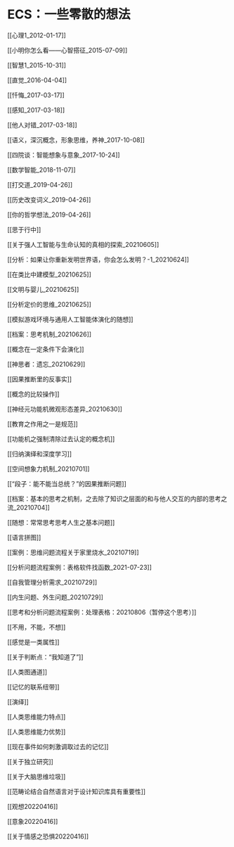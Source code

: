 # ECS：一些零散的想法



[[心理1_2012-01-17]]

 





[[小明你怎么看——心智搭征_2015-07-09]]






[[智慧1_2015-10-31]]



[[直觉_2016-04-04]]




[[忏悔_2017-03-17]]


[[感知_2017-03-18]]





[[他人对错_2017-03-18]]







[[语义，深沉概念，形象思维，养神_2017-10-08]]





[[四院谈：智能想象与意象_2017-10-24]]







[[数学智能_2018-11-07]]



[[打交道_2019-04-26]]





[[历史改变词义_2019-04-26]] 




[[你的哲学想法_2019-04-26]]




[[思于行中]]



[[关于强人工智能与生命认知的真相的探索_20210605]]



[[分析：如果让你重新发明世界语，你会怎么发明？-1_20210624]]




[[在类比中建模型_20210625]]


[[文明与婴儿_20210625]]


[[分析定价的思维_20210625]]


[[模拟游戏环境与通用人工智能体演化的随想]]





[[档案：思考机制_20210626]]



[[概念在一定条件下会演化]]



[[神思者：遗忘_20210629]]


[[因果推断里的反事实]]


[[概念的比较操作]]

[[神经元功能机微观形态差异_20210630]]

[[教育之作用之一是规范]]

[[功能机之强制清除过去认定的概念机]]


[[归纳演绎和深度学习]]

[[空间想象力机制_20210701]]



[[“段子：能不能当总统？”的因果推断问题]]





[[档案：基本的思考之机制，之去除了知识之层面的和与他人交互的内部的思考之流_20210704]]



[[随想：常常思考思考人生之基本问题]]




[[语言拼图]]



[[案例：思维问题流程关于家里烧水_20210719]]





[[分析问题流程案例：表格软件找函数_2021-07-23]]




[[自我管理分析需求_20210729]]



[[内生问题、外生问题_20210729]]





[[思考和分析问题流程案例：处理表格：20210806（暂停这个思考）]]


[[不用，不能，不想]]





[[感觉是一类属性]]


[[关于判断点：“我知道了”]]




[[人类图通道]]

[[记忆的联系纽带]]

[[演绎]]

[[人类思维能力特点]]

[[人类思维能力优势]]



[[现在事件如何刺激调取过去的记忆]]



[[关于独立研究]]



[[关于大脑思维垃圾]]


[[范畴论结合自然语言对于设计知识库具有重要性]]


[[观想20220416]]

[[意象20220416]]

[[关于情感之恐惧20220416]]


















